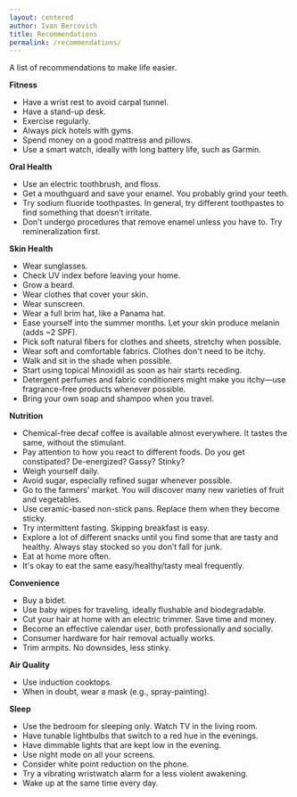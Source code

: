 ```yaml
---
layout: centered
author: Ivan Bercovich
title: Recommendations
permalink: /recommendations/
---
```


A list of recommendations to make life easier.

**Fitness**

- Have a wrist rest to avoid carpal tunnel.
- Have a stand-up desk.
- Exercise regularly.
- Always pick hotels with gyms.
- Spend money on a good mattress and pillows.
- Use a smart watch, ideally with long battery life, such as Garmin.

**Oral Health**

- Use an electric toothbrush, and floss.
- Get a mouthguard and save your enamel. You probably grind your teeth.
- Try sodium fluoride toothpastes. In general, try different toothpastes to find something that doesn’t irritate.
- Don’t undergo procedures that remove enamel unless you have to. Try remineralization first.

**Skin Health**

- Wear sunglasses.
- Check UV index before leaving your home.
- Grow a beard.
- Wear clothes that cover your skin.
- Wear sunscreen.
- Wear a full brim hat, like a Panama hat.
- Ease yourself into the summer months. Let your skin produce melanin (adds ~2 SPF).
- Pick soft natural fibers for clothes and sheets, stretchy when possible.
- Wear soft and comfortable fabrics. Clothes don't need to be itchy.
- Walk and sit in the shade when possible.
- Start using topical Minoxidil as soon as hair starts receding.
- Detergent perfumes and fabric conditioners might make you itchy—use fragrance-free products whenever possible.
- Bring your own soap and shampoo when you travel.

**Nutrition**

- Chemical-free decaf coffee is available almost everywhere. It tastes the same, without the stimulant.
- Pay attention to how you react to different foods. Do you get constipated? De-energized? Gassy? Stinky?
- Weigh yourself daily.
- Avoid sugar, especially refined sugar whenever possible.
- Go to the farmers' market. You will discover many new varieties of fruit and vegetables.
- Use ceramic-based non-stick pans. Replace them when they become sticky.
- Try intermittent fasting. Skipping breakfast is easy.
- Explore a lot of different snacks until you find some that are tasty and healthy. Always stay stocked so you don’t fall for junk.
- Eat at home more often.
- It's okay to eat the same easy/healthy/tasty meal frequently.

**Convenience**

- Buy a bidet.
- Use baby wipes for traveling, ideally flushable and biodegradable.
- Cut your hair at home with an electric trimmer. Save time and money.
- Become an effective calendar user, both professionally and socially.
- Consumer hardware for hair removal actually works.
- Trim armpits. No downsides, less stinky.

**Air Quality**

- Use induction cooktops.
- When in doubt, wear a mask (e.g., spray-painting).

**Sleep**

- Use the bedroom for sleeping only. Watch TV in the living room.
- Have tunable lightbulbs that switch to a red hue in the evenings.
- Have dimmable lights that are kept low in the evening.
- Use night mode on all your screens.
- Consider white point reduction on the phone.
- Try a vibrating wristwatch alarm for a less violent awakening.
- Wake up at the same time every day.
